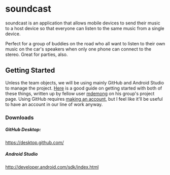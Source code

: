 # soundcast

soundcast is an application that allows mobile devices to send their music to a host device so that everyone can listen to the same music from a single device.

Perfect for a group of buddies on the road who all want to listen to their own music on the car's speakers when only one phone can connect to the stereo.
Great for parties, also.

## Getting Started
Unless the team objects, we will be using mainly GitHub and Android Studio to manage the project. [Here](https://github.com/cs146group4/CourtCounterCopy/blob/master/README.md) is a good guide on getting started with both of these things, written up by fellow user [mdemong](https://github.com/mdemong) on his group's project page. Using GitHub requires [making an account,](https://github.com/join) but I feel like it'll be useful to have an account in our line of work anyway.

### Downloads
##### GitHub Desktop:
https://desktop.github.com/
##### Android Studio
http://developer.android.com/sdk/index.html
